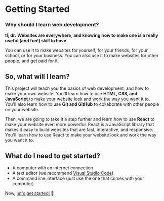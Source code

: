 # Getting Started

### Why should I learn web development?

**tl; dr: Websites are everywhere, and knowing how to make one is a really useful (and fun!) skill to have.**

You can use it to make websites for yourself, for your friends, for your school, or for your business. You can also use it to make websites for other people, and get paid for it.

## So, what will I learn?

This project will teach you the basics of web development, and how to make your own website. You'll learn how to use **HTML, CSS, and JavaScript** to make your website look and work the way you want it to. You'll also learn how to use **Git and GitHub** to collaborate with other people on your website.

Then, we are going to take it a step further and learn how to use **React** to make your website even more powerful. React is a JavaScript library that makes it easy to build websites that are fast, interactive, and responsive. You'll learn how to use React to make your website look and work the way you want it to.

## What do I need to get started?

- A computer with an internet connection
- A text editor (we recommend [Visual Studio Code](https://code.visualstudio.com/))
- A command line interface (just use the one that comes with your computer)

Now, [let's get started!](./Lesson_2_Init_Setup.md) 🚀
